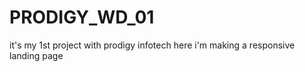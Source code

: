 # PRODIGY_WD_01
it's my 1st project with prodigy infotech 
here i'm making a responsive landing page 